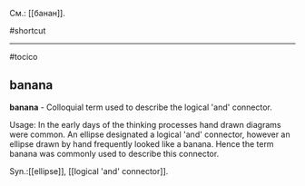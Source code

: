 См.: [[банан]].

#shortcut




<hr/>

#tocico

## banana

<b>banana</b> - Colloquial term used to describe the logical 'and' connector.  


Usage: In the early days of the thinking processes hand drawn diagrams were common. An ellipse designated a logical 'and' connector, however an ellipse drawn by hand frequently looked like a banana.  Hence the term banana was commonly used to describe this connector.

Syn.:[[ellipse]], [[logical 'and' connector]].



